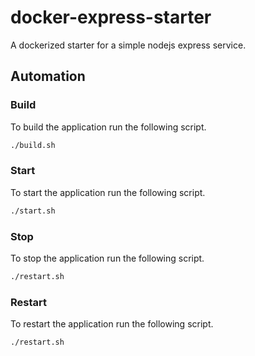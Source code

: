 # docker-express-starter

A dockerized starter for a simple nodejs express service.

## Automation

### Build

To build the application run the following script.
```bash
./build.sh
```

### Start

To start the application run the following script.
```bash
./start.sh
```

### Stop

To stop the application run the following script.
```bash
./restart.sh
```

### Restart

To restart the application run the following script.
```bash
./restart.sh
```